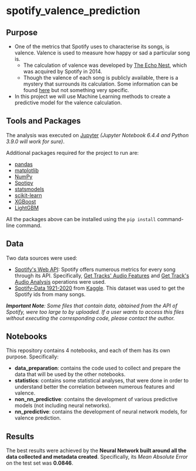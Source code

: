 # spotify_valence_prediction

## Purpose
* One of the metrics that Spotify uses to characterise its songs, is valence. Valence is used to measure how happy or sad a particular song is.
  * The calculation of valence was developed by [The Echo Nest](https://en.wikipedia.org/wiki/The_Echo_Nest), which was acquired by Spotify in 2014.
  * Though the valence of each song is publicly available, there is a mystery that surrounds its calculation. Some information can be found [here](https://web.archive.org/web/20170422195736/http://blog.echonest.com/post/66097438564/plotting-musics-emotional-valence-1950-2013) but not something very specific.
* In this project we will use Machine Learning methods to create a predictive model for the valence calculation.

## Tools and Packages
The analysis was executed on [Jupyter](https://jupyter.org/) *(Jupyter Notebook 6.4.4 and Python 3.9.0 will work for sure)*. 

Additional packages required for the project to run are:
  * [pandas](https://pandas.pydata.org/)
  * [matplotlib](https://matplotlib.org/)
  * [NumPy](https://www.numpy.org/)
  * [Spotipy](https://spotipy.readthedocs.io/en/2.19.0/)
  * [statsmodels](https://www.statsmodels.org/stable/index.html)
  * [scikit-learn](https://scikit-learn.org/stable/)
  * [XGBoost](https://xgboost.readthedocs.io/en/stable/)
  * [LightGBM](https://lightgbm.readthedocs.io/en/latest/)

All the packages above can be installed using the `pip install` command-line command.

## Data
Two data sources were used:
  * [Spotify's Web API](https://developer.spotify.com/documentation/web-api/): Spotify offers numerous metrics for every song through its API. Specifically, [Get Tracks' Audio Features](https://developer.spotify.com/documentation/web-api/reference/#/operations/get-several-audio-features) and [Get Track's Audio Analysis](https://developer.spotify.com/documentation/web-api/reference/#/operations/get-audio-analysis) operations were used.
  * [Spotify-Data 1921-2020](https://www.kaggle.com/ektanegi/spotifydata-19212020) from [Kaggle](https://www.kaggle.com/). This dataset was used to get the Spotify ids from many songs.  
  
***Important Note**: Some files that contain data, obtained from the API of Spotify, were too large to by uploaded. If a user wants to access this files without executing the corresponding code, please contact the author.*

## Notebooks
This repository contains 4 notebooks, and each of them has its own purpose. Specifically:
  * **data_preparation**: contains the code used to collect and prepare the data that will be used by the other notebooks.
  * **statistics**: contains some statistical analyses, that were done in order to understand better the correlation between numerous features and valence.
  * **non_nn_predictive**: contains the development of various predictive models (not including neural networks).
  * **nn_predictive**: contains the development of neural network models, for valence prediction.

## Results
The best results were achieved by the **Neural Network built around all the data collected and metadata created**. Specifically, its *Mean Absolute Error* on the test set was **0.0846**.
